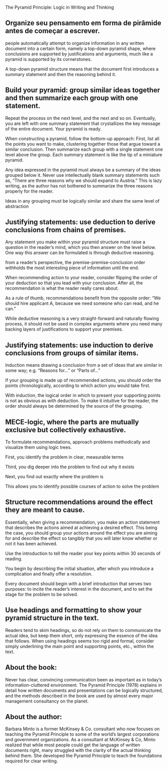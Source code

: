 
The Pyramid Principle: Logic in Writing and Thinking

## Organize seu pensamento em forma de pirâmide antes de começar a escrever.
          
people automatically attempt to organize information in any written document into a certain form, namely a top-down pyramid shape, where conclusions are supported by justifications and arguments, much like a pyramid is supported by its cornerstones.
          
A top-down pyramid structure means that the document first introduces a summary statement and then the reasoning behind it.
           
## Build your pyramid: group similar ideas together and then summarize each group with one statement.
          
Repeat the process on the next level, and the next and so on. Eventually, you are left with one summary statement that crystallizes the key message of the entire document. Your pyramid is ready.
          
When constructing a pyramid, follow the bottom-up approach: First, list all the points you want to make, clustering together those that argue toward a similar conclusion. Then summarize each group with a single statement one level above the group. Each summary statement is like the tip of a miniature pyramid.  
          
Any idea expressed in the pyramid must always be a summary of the ideas grouped below it. Never use intellectually blank summary statements such as, “There are three reasons why we should expand to Austria.” This is lazy writing, as the author has not bothered to summarize the three reasons properly for the reader.  
          
Ideas in any grouping must be logically similar and share the same level of abstraction  
 
## Justifying statements: use deduction to derive conclusions from chains of premises.
          
Any statement you make within your pyramid structure must raise a question in the reader’s mind, which you then answer on the level below. One way this answer can be formulated is through deductive reasoning.
          
from a reader’s perspective, the premise-premise-conclusion order withholds the most interesting piece of information until the end.
          
When recommending action to your reader, consider flipping the order of your deduction so that you lead with your conclusion. After all, the recommendation is what the reader really cares about.
          
As a rule of thumb, recommendations benefit from the opposite order: “We should hire applicant A, because we need someone who can read, and he can.”  
          
While deductive reasoning is a very straight-forward and naturally flowing process, it should not be used in complex arguments where you need many backing layers of justifications to support your premises.
 
## Justifying statements: use induction to derive conclusions from groups of similar items.
          
Induction means drawing a conclusion from a set of ideas that are similar in some way; e.g. “Reasons for…” or “Parts of…”  
          
If your grouping is made up of recommended actions, you should order the points chronologically, according to which action you would take first.  
          
With induction, the logical order in which to present your supporting points is not as obvious as with deduction. To make it intuitive for the reader, the order should always be determined by the source of the grouping.
          
## MECE-logic, where the parts are mutually exclusive but collectively exhaustive.
 
To formulate recommendations, approach problems methodically and visualize them using logic trees.
          
First, you identify the problem in clear, measurable terms
          
Third, you dig deeper into the problem to find out why it exists   
          
Next, you find out exactly where the problem is
          
This allows you to identify possible courses of action to solve the problem 
 
## Structure recommendations around the effect they are meant to cause.
          
Essentially, when giving a recommendation, you make an action statement that describes the actions aimed at achieving a desired effect. This being the case, you should group your actions around the effect you are aiming for and describe the effect so tangibly that you will later know whether or not it has been achieved.
 
Use the introduction to tell the reader your key points within 30 seconds of reading.
          
You begin by describing the initial situation, after which you introduce a complication and finally offer a resolution.   
          
Every document should begin with a brief introduction that serves two purposes: to incite the reader’s interest in the document, and to set the stage for the problem to be solved.   
 
## Use headings and formatting to show your pyramid structure in the text.
          
Readers tend to skim headings, so do not rely on them to communicate the actual idea, but keep them short, only expressing the essence of the idea that follows. When using headings seems too rigid and formal, consider simply underlining the main point and supporting points, etc., within the text.

## About the book:     
Never has clear, convincing communication been as important as in today’s information-cluttered environment. The Pyramid Principle (1978) explains in detail how written documents and presentations can be logically structured, and the methods described in the book are used by almost every major management consultancy on the planet.

## About the author:     
Barbara Minto is a former McKinsey & Co. consultant who now focuses on teaching the Pyramid Principle to some of the world’s largest corporations and government organizations.
As a consultant at McKinsey & Co, Minto realized that while most people could get the language of written documents right, many struggled with the clarity of the actual thinking behind them. She developed the Pyramid Principle to teach the foundations required for clear writing.